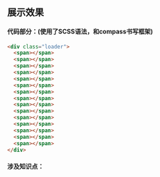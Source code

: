 ## 展示效果
#### 代码部分：(使用了SCSS语法，和compass书写框架)
```HTML
<div class="loader">
  <span></span>
  <span></span>
  <span></span>
  <span></span>
  <span></span>
  <span></span>
  <span></span>
  <span></span>
  <span></span>
  <span></span>
  <span></span>
  <span></span>
  <span></span>
  <span></span>
  <span></span>
</div>
```
#### 涉及知识点：

